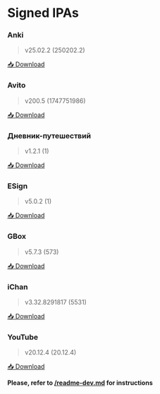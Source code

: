 # Signed IPAs

### Anki

> v25.02.2 (250202.2)

<a href="itms-services://?action=download-manifest&amp;url=https://raw.githubusercontent.com/Kylmakalle/ipa/master/apps/anki/Info.plist">📥 Download</a>

### Avito

> v200.5 (1747751986)

<a href="itms-services://?action=download-manifest&amp;url=https://raw.githubusercontent.com/Kylmakalle/ipa/master/apps/avito/Info.plist">📥 Download</a>

### Дневник-путешествий

> v1.2.1 (1)

<a href="itms-services://?action=download-manifest&amp;url=https://raw.githubusercontent.com/Kylmakalle/ipa/master/apps/domclick/Info.plist">📥 Download</a>

### ESign

> v5.0.2 (1)

<a href="itms-services://?action=download-manifest&amp;url=https://raw.githubusercontent.com/Kylmakalle/ipa/master/apps/esign/Info.plist">📥 Download</a>

### GBox

> v5.7.3 (573)

<a href="itms-services://?action=download-manifest&amp;url=https://raw.githubusercontent.com/Kylmakalle/ipa/master/apps/gbox/Info.plist">📥 Download</a>

### iChan

> v3.32.8291817 (5531)

<a href="itms-services://?action=download-manifest&amp;url=https://raw.githubusercontent.com/Kylmakalle/ipa/master/apps/ichan/Info.plist">📥 Download</a>

### YouTube

> v20.12.4 (20.12.4)

<a href="itms-services://?action=download-manifest&amp;url=https://raw.githubusercontent.com/Kylmakalle/ipa/master/apps/youtube/Info.plist">📥 Download</a>

__Please, refer to [/readme-dev.md](/readme-dev.md) for instructions__